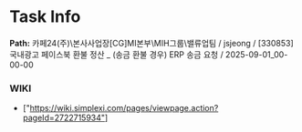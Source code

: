 # Task Info

**Path:** 카페24(주)\본사사업장\[CG]MI본부\MIH그룹\밸류업팀 / jsjeong / [330853] 국내광고 페이스북 환불 정산 _ (송금 환불 경우) ERP 송금 요청 / 2025-09-01_00-00-00

### WIKI
- ["https://wiki.simplexi.com/pages/viewpage.action?pageId=2722715934"]

